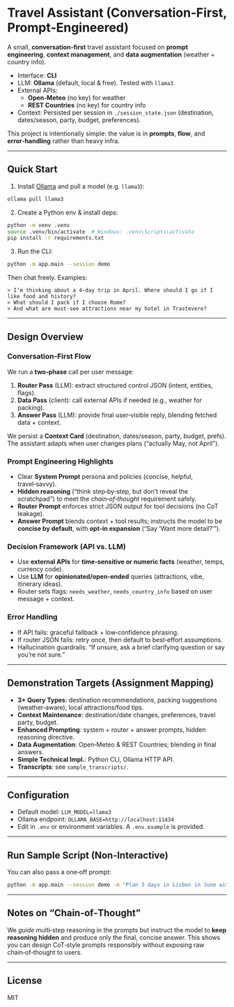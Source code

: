 # Travel Assistant (Conversation‑First, Prompt‑Engineered)

A small, **conversation‑first** travel assistant focused on **prompt engineering**, **context management**, and **data augmentation** (weather + country info).

- Interface: **CLI**
- LLM: **Ollama** (default, local & free). Tested with `llama3`.
- External APIs:
  - **Open‑Meteo** (no key) for weather
  - **REST Countries** (no key) for country info
- Context: Persisted per session in `./session_state.json` (destination, dates/season, party, budget, preferences).

This project is intentionally simple: the value is in **prompts**, **flow**, and **error‑handling** rather than heavy infra.

---

## Quick Start

1) Install [Ollama](https://ollama.com/) and pull a model (e.g. `llama3`):

```bash
ollama pull llama3
```

2) Create a Python env & install deps:

```bash
python -m venv .venv
source .venv/bin/activate  # Windows: .venv\Scripts\activate
pip install -r requirements.txt
```

3) Run the CLI:

```bash
python -m app.main --session demo
```

Then chat freely. Examples:
```
> I’m thinking about a 4-day trip in April. Where should I go if I like food and history?
> What should I pack if I choose Rome?
> And what are must-see attractions near my hotel in Trastevere?
```

---

## Design Overview

### Conversation‑First Flow
We run a **two‑phase** call per user message:
1. **Router Pass** (LLM): extract structured control JSON (intent, entities, flags).
2. **Data Pass** (client): call external APIs if needed (e.g., weather for packing).
3. **Answer Pass** (LLM): provide final user‑visible reply, blending fetched data + context.

We persist a **Context Card** (destination, dates/season, party, budget, prefs). The assistant adapts when user changes plans (“actually May, not April”).

### Prompt Engineering Highlights
- Clear **System Prompt** persona and policies (concise, helpful, travel‑savvy).
- **Hidden reasoning** (“think step‑by‑step, but don’t reveal the scratchpad”) to meet the *chain‑of‑thought* requirement safely.
- **Router Prompt** enforces strict JSON output for tool decisions (no CoT leakage).
- **Answer Prompt** blends context + tool results; instructs the model to be **concise by default**, with **opt‑in expansion** (“Say ‘Want more detail?’”).

### Decision Framework (API vs. LLM)
- Use **external APIs** for **time‑sensitive or numeric facts** (weather, temps, currency code).
- Use **LLM** for **opinionated/open‑ended** queries (attractions, vibe, itinerary ideas).
- Router sets flags: `needs_weather`, `needs_country_info` based on user message + context.

### Error Handling
- If API fails: graceful fallback + low‑confidence phrasing.
- If router JSON fails: retry once, then default to best‑effort assumptions.
- Hallucination guardrails: “If unsure, ask a brief clarifying question or say you’re not sure.”

---

## Demonstration Targets (Assignment Mapping)

- **3+ Query Types**: destination recommendations, packing suggestions (weather‑aware), local attractions/food tips.
- **Context Maintenance**: destination/date changes, preferences, travel party, budget.
- **Enhanced Prompting**: system + router + answer prompts, hidden reasoning directive.
- **Data Augmentation**: Open‑Meteo & REST Countries; blending in final answers.
- **Simple Technical Impl.**: Python CLI, Ollama HTTP API.
- **Transcripts**: see `sample_transcripts/`.

---

## Configuration

- Default model: `LLM_MODEL=llama3`
- Ollama endpoint: `OLLAMA_BASE=http://localhost:11434`
- Edit in `.env` or environment variables. A `.env.example` is provided.

---

## Run Sample Script (Non‑Interactive)

You can also pass a one‑off prompt:
```bash
python -m app.main --session demo -m "Plan 3 days in Lisbon in June with a focus on food and light hiking."
```

---

## Notes on “Chain‑of‑Thought”

We *guide* multi‑step reasoning in the prompts but instruct the model to **keep reasoning hidden** and produce only the final, concise answer. This shows you can design CoT‑style prompts responsibly without exposing raw chain‑of‑thought to users.

---

## License

MIT
